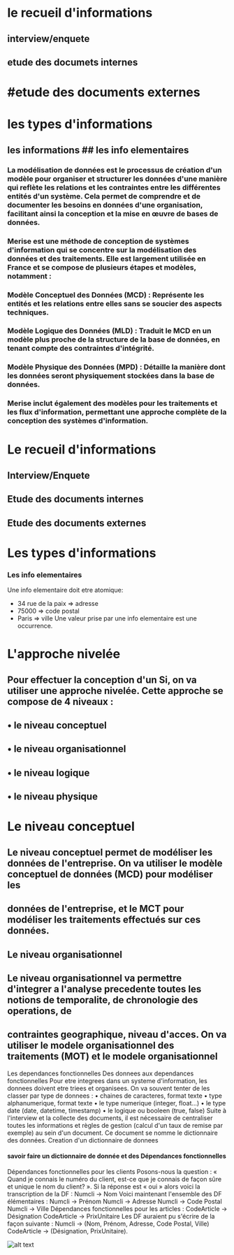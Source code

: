 # le recueil d'informations
## interview/enquete
## etude des documets internes
# #etude des documents externes
# les types d'informations
## les informations ## les info elementaires

### La modélisation de données est le processus de création d'un modèle pour organiser et structurer les données d'une manière qui reflète les relations et les contraintes entre les différentes entités d'un système. Cela permet de comprendre et de documenter les besoins en données d'une organisation, facilitant ainsi la conception et la mise en œuvre de bases de données.
 
### Merise est une méthode de conception de systèmes d'information qui se concentre sur la modélisation des données et des traitements. Elle est largement utilisée en France et se compose de plusieurs étapes et modèles, notamment :
 
### Modèle Conceptuel des Données (MCD) : Représente les entités et les relations entre elles sans se soucier des aspects techniques.
### Modèle Logique des Données (MLD) : Traduit le MCD en un modèle plus proche de la structure de la base de données, en tenant compte des contraintes d'intégrité.
### Modèle Physique des Données (MPD) : Détaille la manière dont les données seront physiquement stockées dans la base de données.
### Merise inclut également des modèles pour les traitements et les flux d'information, permettant une approche complète de la conception des systèmes d'information.
 
 
# Le recueil d'informations
## Interview/Enquete
## Etude des documents internes
## Etude des documents externes
# Les types d'informations
### Les info elementaires
 
Une info elementaire doit etre atomique:
 
- 34 rue de la paix => adresse <!-- 34 rue de la paix est une occurence -->
- 75000 => code postal
- Paris => ville
Une valeur prise par une info elementaire est une occurrence.
 
 
# L'approche nivelée
## Pour effectuer la conception d'un Si, on va utiliser une approche nivelée. Cette approche se compose de 4 niveaux :
## • le niveau conceptuel
## • le niveau organisationnel
## • le niveau logique
## • le niveau physique
# Le niveau conceptuel
## Le niveau conceptuel permet de modéliser les données de l'entreprise. On va utiliser le modèle conceptuel de données (MCD) pour modéliser les
## données de l'entreprise, et le MCT pour modéliser les traitements effectués sur ces données.
## Le niveau organisationnel
## Le niveau organisationnel va permettre d'integrer a l'analyse precedente toutes les notions de temporalite, de chronologie des operations, de
## contraintes geographique, niveau d'acces. On va utiliser le modele organisationnel des traitements (MOT) et le modele organisationnel
 
Les dependances fonctionnelles
Des donnees aux dependances fonctionnelles
Pour etre integrees dans un systeme d'information, les donnees doivent etre triees et organisees. On va souvent tenter de les classer par type de
donnees :
• chaines de caracteres, format texte
• type alphanumerique, format texte
• le type numerique (integer, float...)
• le type date (date, datetime, timestamp)
• le logique ou booleen (true, false)
Suite à l'interview et la collecte des documents, il est nécessaire de centraliser toutes les informations et règles de gestion (calcul d'un taux de
remise par exemple) au sein d'un document. Ce document se nomme le dictionnaire des données.
Creation d'un dictionnaire de donnees
 
#### savoir faire un dictionnaire de donnée et des Dépendances fonctionnelles
 
Dépendances fonctionnelles pour les clients
Posons-nous la question :
« Quand je connais le numéro du client, est-ce que je connais de façon sûre et unique le nom du client? ». Si la réponse est « oui » alors voici la transcription de la DF :
Numcli → Nom
Voici maintenant l'ensemble des DF élémentaires :
Numcli → Prénom
Numcli → Adresse
Numcli → Code Postal
Numcli → Ville
Dépendances fonctionnelles pour les articles :
CodeArticle → Désignation
CodeArticle → PrixUnitaire
Les DF auraient pu s'écrire de la façon suivante :
Numcli → (Nom, Prénom, Adresse, Code Postal, Ville)
CodeArticle → (Désignation, PrixUnitaire).
 
 
![alt text](entite.png)